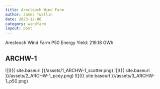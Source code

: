 ```yaml
---
title: Arecleoch Wind Farm
author: James Twallin
date: 2023-12-06
category: windfarm
layout: post
---
```

Arecleoch Wind Farm P50 Energy Yield: 219.18 GWh

ARCHW-1
-------------
![]({{ site.baseurl }}/assets/1_ARCHW-1_scatter.png)
![]({{ site.baseurl }}/assets/2_ARCHW-1_pcey.png)
![]({{ site.baseurl }}/assets/3_ARCHW-1_p50.png)

